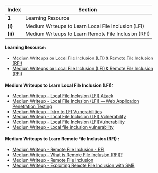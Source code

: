 Index | Section
---   | ---
**1** | Learning Resource
**(i)** | Medium Writeups to Learn Local File Inclusion (LFI)
**(ii)** | Medium Writeups to Learn Remote File Inclusion (RFI)



#### Learning Resource:

  * [Medium Writeups on Local File Inclusion (LFI) & Remote File Inclusion (RFI)](https://joshuanatan.medium.com/remote-file-inclusion-local-file-inclusion-rfi-lfi-c5911c0a1a5a)
  * [Medium Writeups on Local File Inclusion (LFI) & Remote File Inclusion (RFI)](https://asfiyashaikh.medium.com/file-path-traversal-and-file-inclusions-7c567da9e226)


#### Medium Writeups to Learn Local File Inclusion (LFI): 

  * [Medium Writeup - Local File Inclusion (LFI) Attack](https://medium.com/@tanmay_deshpande/local-file-inclusion-lfi-attack-46485f294aef)
  * [Medium Writeup - Local File Inclusion (LFI) — Web Application Penetration Testing](https://medium.com/@Aptive/local-file-inclusion-lfi-web-application-penetration-testing-cc9dc8dd3601)
  * [Medium Writeup - Intro to LFI Vulnerabilities](https://medium.com/dark-roast-security/dark-side-124-intro-to-lfi-vulnerabilities-73c64dfa135c)
  * [Medium Writeup - Local File Inclusion (LFI) Vulnerability](https://medium.com/@sohamlohar0503/local-file-inclusion-lfi-vulnerability-f0d20275775b)
  * [Medium Writeup - Local File Inclusion (LFI)Vulnerability](https://medium.com/@plaintextpasswords/local-file-inclusion-lfi-vulnerability-3900bc614d5)
  * [Medium Writeup - Local file inclusion vulnerability](https://medium.com/@nyomanpradipta120/local-file-inclusion-vulnerability-cfd9e62d12cb)

#### Medium Writeups to Learn Remote File Inclusion (RFI) : 

  * [Medium Writeup - Remote File Inclusion - RFI](https://shahjerry33.medium.com/remote-file-inclusion-rfi-b341c9e146a2)
  * [Medium Writeup - What is Remote File Inclusion (RFI)?](https://medium.com/@info_97260/what-is-remote-file-inclusion-rfi-8fd70d8ec6b2)
  * [Medium Writeup - Remote File Inclusion](https://medium.com/@aenkitchauhan/remote-file-inclusion-35021053b7b5)
  * [Medium Writeup - Exploiting Remote File Inclusion with SMB](https://medium.com/r3d-buck3t/exploiting-remote-file-inclusion-with-smb-963aec325908)
